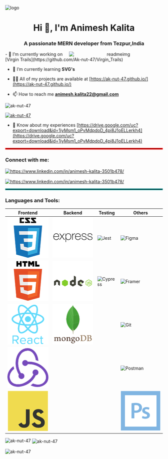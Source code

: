 ![logo](https://github.com/Ak-nut-47/Ak-nut-47/assets/104593018/56138561-f042-4a4f-9ae1-5599c1a6a02f)

<h1 align="center">Hi 👋, I'm Animesh Kalita</h1>
<h3 align="center">A passionate MERN developer from Tezpur,India</h3>

<p align="center">
  <img src="https://media.licdn.com/dms/image/D4E12AQGWZAOnLDRaQw/article-cover_image-shrink_600_2000/0/1656679844338?e=2147483647&v=beta&t=LXuiCyZghSphTvRRmE7VHke8tY9dUz1o6NTErlbbItQ" alt="readmeimg" width="300" align="right">
</p>
- 🔭 I’m currently working on [Virgin Trails](https://github.com/Ak-nut-47/Virgin_Trails)

- 🌱 I’m currently learning **SVG's**

- 👨‍💻 All of my projects are available at [https://ak-nut-47.github.io/](https://ak-nut-47.github.io/)

- 📫 How to reach me **animesh.kalita22@gmail.com**
<p align="left"> <img src="https://komarev.com/ghpvc/?username=ak-nut-47&label=Profile%20views&color=0e75b6&style=flat" alt="ak-nut-47" /> </p>

<p align="left"> <a href="https://github.com/ryo-ma/github-profile-trophy"><img src="https://github-profile-trophy.vercel.app/?username=ak-nut-47" alt="ak-nut-47" /></a> </p>



- 📄 Know about my experiences [https://drive.google.com/uc?export=download&id=1iyMsm1_oPvMdpdoD_4pi8J1oELLerkh4](https://drive.google.com/uc?export=download&id=1iyMsm1_oPvMdpdoD_4pi8J1oELLerkh4)
<hr style="border: 2px solid red;">

<h3 align="left">Connect with me:</h3>
<p align="left">
<a href="https://linkedin.com/in/https://www.linkedin.com/in/animesh-kalita-3501b478/" target="blank"><img align="center" src="https://raw.githubusercontent.com/rahuldkjain/github-profile-readme-generator/master/src/images/icons/Social/linked-in-alt.svg" alt="https://www.linkedin.com/in/animesh-kalita-3501b478/" height="30" width="40" /></a>
</p>

<p align="left">
<a href="https://ak-nut-47.github.io/" target="blank"><img align="center" src="https://media.istockphoto.com/id/1307651181/th/%E0%B9%80%E0%B8%A7%E0%B8%84%E0%B9%80%E0%B8%95%E0%B8%AD%E0%B8%A3%E0%B9%8C/%E0%B8%84%E0%B9%8D%E0%B8%B2%E0%B8%A7%E0%B9%88%E0%B8%B2-portfolio-%E0%B8%9A%E0%B8%99%E0%B8%9E%E0%B8%B7%E0%B9%89%E0%B8%99%E0%B8%AB%E0%B8%A5%E0%B8%B1%E0%B8%87%E0%B8%97%E0%B8%B5%E0%B9%88%E0%B8%A1%E0%B8%B5%E0%B8%AA%E0%B8%B5%E0%B8%AA%E0%B8%B1%E0%B8%99.jpg?s=170667a&w=0&k=20&c=TnKxvBHXZ3AYwKvCEKnTWOKOEoGknsR7CIAMmcaHDDA=" alt="https://www.linkedin.com/in/animesh-kalita-3501b478/"  width="120" /></a>
</p>

<hr style="border: 2px solid teal;">

<h3 align="left">Languages and Tools:</h3>

| **Frontend**             | **Backend**             | **Testing**             | **Others**             |
| ----------------------- | ----------------------- | ----------------------- | ----------------------- |
| ![CSS3][css3]            | ![Express][express]     | ![Jest][jest]           | ![Figma][figma]         |
| ![HTML5][html5]          | ![Node.js][nodejs]      | ![Cypress][cypress]     | ![Framer][framer]       |
| ![React][react]          | ![MongoDB][mongodb]     |                         | ![Git][git]             |
| ![Redux][redux]          |                         |                         | ![Postman][postman]     |
| ![Javascript][javascript]|                         |                         | ![Photoshop][photoshop] |

[css3]: https://raw.githubusercontent.com/devicons/devicon/master/icons/css3/css3-original-wordmark.svg
[html5]: https://raw.githubusercontent.com/devicons/devicon/master/icons/html5/html5-original-wordmark.svg
[react]: https://raw.githubusercontent.com/devicons/devicon/master/icons/react/react-original-wordmark.svg
[redux]: https://raw.githubusercontent.com/devicons/devicon/master/icons/redux/redux-original.svg
[express]: https://raw.githubusercontent.com/devicons/devicon/master/icons/express/express-original-wordmark.svg
[nodejs]: https://raw.githubusercontent.com/devicons/devicon/master/icons/nodejs/nodejs-original-wordmark.svg
[mongodb]: https://raw.githubusercontent.com/devicons/devicon/master/icons/mongodb/mongodb-original-wordmark.svg
[jest]: https://www.vectorlogo.zone/logos/jestjsio/jestjsio-icon.svg
[figma]: https://www.vectorlogo.zone/logos/figma/figma-icon.svg
[framer]: https://www.vectorlogo.zone/logos/framer/framer-icon.svg
[git]: https://www.vectorlogo.zone/logos/git-scm/git-scm-icon.svg
[postman]: https://www.vectorlogo.zone/logos/getpostman/getpostman-icon.svg
[photoshop]: https://raw.githubusercontent.com/devicons/devicon/master/icons/photoshop/photoshop-line.svg
[cypress]: https://raw.githubusercontent.com/simple-icons/simple-icons/6e46ec1fc23b60c8fd0d2f2ff46db82e16dbd75f/icons/cypress.svg
[javascript]:https://raw.githubusercontent.com/devicons/devicon/master/icons/javascript/javascript-original.svg

<p><img align="left" src="https://github-readme-stats.vercel.app/api/top-langs?username=ak-nut-47&show_icons=true&locale=en&layout=compact" alt="ak-nut-47" /></p>

<p>&nbsp;<img align="center" src="https://github-readme-stats.vercel.app/api?username=ak-nut-47&show_icons=true&locale=en" alt="ak-nut-47" /></p>

<p><img align="center" src="https://github-readme-streak-stats.herokuapp.com/?user=ak-nut-47&" alt="ak-nut-47" /></p>
